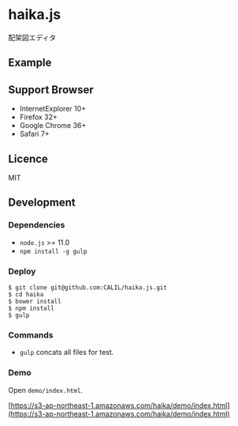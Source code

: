 haika.js
===========

配架図エディタ


## Example


## Support Browser

- InternetExplorer 10+
- Firefox 32+
- Google Chrome 36+
- Safari 7+

## Licence

MIT


## Development


### Dependencies
- `node.js` >= 11.0
- `npm install -g gulp`

### Deploy

```
$ git clone git@github.com:CALIL/haika.js.git
$ cd haika
$ bower install
$ npm install
$ gulp
```

### Commands

- `gulp` concats all files for test.


### Demo

Open `demo/index.html`.

[https://s3-ap-northeast-1.amazonaws.com/haika/demo/index.html](https://s3-ap-northeast-1.amazonaws.com/haika/demo/index.html)

